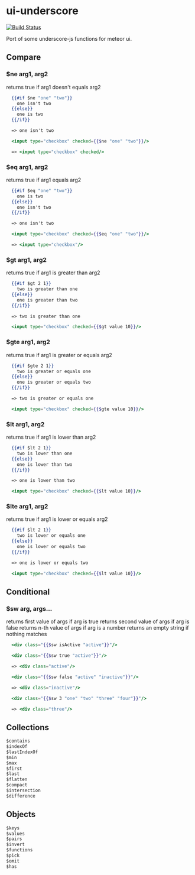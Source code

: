 # ui-underscore

[![Build Status](https://travis-ci.org/tamino-martinius/meteor-ui-underscore.png?branch=master)](https://travis-ci.org/Zaku-eu/meteor-ui-underscore)

Port of some underscore-js functions for meteor ui.

## Compare

### $ne arg1, arg2

returns true if arg1 doesn't equals arg2

```hbs
  {{#if $ne "one" "two"}}
    one isn't two
  {{else}}
    one is two
  {{/if}}

  => one isn't two
```

```hbs
  <input type="checkbox" checked={{$ne "one" "two"}}/>

  => <input type="checkbox" checked/>  
```

### $eq arg1, arg2

returns true if arg1 equals arg2

```hbs
  {{#if $eq "one" "two"}}
    one is two
  {{else}}
    one isn't two
  {{/if}}

  => one isn't two
```

```hbs
  <input type="checkbox" checked={{$eq "one" "two"}}/>

  => <input type="checkbox"/>
```

### $gt arg1, arg2

returns true if arg1 is greater than arg2

```hbs
  {{#if $gt 2 1}}
    two is greater than one
  {{else}}
    one is greater than two
  {{/if}}

  => two is greater than one
```

```hbs
  <input type="checkbox" checked={{$gt value 10}}/>
```

### $gte arg1, arg2

returns true if arg1 is greater or equals arg2

```hbs
  {{#if $gte 2 1}}
    two is greater or equals one
  {{else}}
    one is greater or equals two
  {{/if}}

  => two is greater or equals one
```

```hbs
  <input type="checkbox" checked={{$gte value 10}}/>
```

### $lt arg1, arg2

returns true if arg1 is lower than arg2

```hbs
  {{#if $lt 2 1}}
    two is lower than one
  {{else}}
    one is lower than two
  {{/if}}

  => one is lower than two
```

```hbs
  <input type="checkbox" checked={{$lt value 10}}/>
```

### $lte arg1, arg2

returns true if arg1 is lower or equals arg2

```hbs
  {{#if $lt 2 1}}
    two is lower or equals one
  {{else}}
    one is lower or equals two
  {{/if}}

  => one is lower or equals two
```

```hbs
  <input type="checkbox" checked={{$lt value 10}}/>
```

## Conditional

### $sw arg, args...

returns first value of args if arg is true
returns second value of args if arg is false
returns n-th value of args if arg is a number
returns an empty string if nothing matches

```hbs
  <div class="{{$sw isActive "active"}}"/>
```

```hbs
  <div class="{{$sw true "active"}}"/>

  => <div class="active"/>
```

```hbs
  <div class="{{$sw false "active" "inactive"}}"/>

  => <div class="inactive"/>
```

```hbs
  <div class="{{$sw 3 "one" "two" "three" "four"}}"/>

  => <div class="three"/>
```

## Collections

```hbs
$contains
$indexOf
$lastIndexOf
$min
$max
$first
$last
$flatten
$compact
$intersection
$difference
```

## Objects

```hbs
$keys
$values
$pairs
$invert
$functions
$pick
$omit
$has
```
